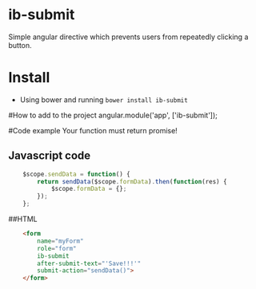 # ib-submit
Simple angular directive which prevents users from repeatedly clicking a button.

# Install
* Using bower and running `bower install ib-submit`

#How to add to the project
angular.module('app', ['ib-submit']);

#Code example
Your function must return promise!

## Javascript code
````javascript
	$scope.sendData = function() {
        return sendData($scope.formData).then(function(res) {
            $scope.formData = {};
        });
    };
````
##HTML
````html
	<form
		name="myForm"
		role="form"
		ib-submit
		after-submit-text="'Save!!!'"
		submit-action="sendData()">
    </form>
````
